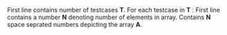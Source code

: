 First line contains number of testcases **T**.
For each testcase in **T** :
    First line contains a number **N** denoting number of elements in array.
    Contains **N** space seprated numbers depicting the array **A**.